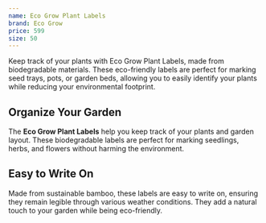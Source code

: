 ```yaml
---
name: Eco Grow Plant Labels
brand: Eco Grow
price: 599
size: 50
---
```


Keep track of your plants with Eco Grow Plant Labels, made from biodegradable materials. These eco-friendly labels are perfect for marking seed trays, pots, or garden beds, allowing you to easily identify your plants while reducing your environmental footprint.

## Organize Your Garden 
 
The **Eco Grow Plant Labels** help you keep track of your plants and garden layout. These biodegradable labels are perfect for marking seedlings, herbs, and flowers without harming the environment.

## Easy to Write On  

Made from sustainable bamboo, these labels are easy to write on, ensuring they remain legible through various weather conditions. They add a natural touch to your garden while being eco-friendly.
